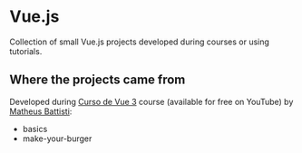 # Vue.js

Collection of small Vue.js projects developed during courses or using tutorials.

## Where the projects came from

Developed during [Curso de Vue 3](https://www.youtube.com/playlist?list=PLnDvRpP8BnezDglaAvtWgQXzsOmXUuRHL) course (available for free on YouTube) by [Matheus Battisti](https://www.youtube.com/@MatheusBattisti):

-   basics
-   make-your-burger
